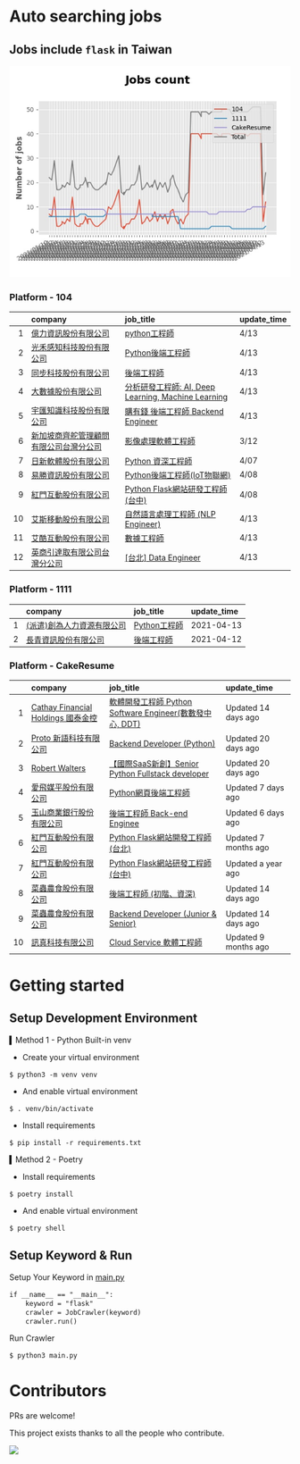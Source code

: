 # Auto searching jobs

## Jobs include `flask` in Taiwan 

 ![image](./doc/plot_img.jpg)


### Platform - 104


|    | company                                                                                       | job_title                                                                                               | update_time   |
|---:|:----------------------------------------------------------------------------------------------|:--------------------------------------------------------------------------------------------------------|:--------------|
|  1 | [億力資訊股份有限公司](https://www.104.com.tw/company/bjvssxk?jobsource=2018indexpoc)                   | [python工程師](https://www.104.com.tw/job/788vw?jobsource=2018indexpoc)                                    | 4/13          |
|  2 | [光禾感知科技股份有限公司](https://www.104.com.tw/company/1a2x6bks9s?jobsource=2018indexpoc)              | [Python後端工程師](https://www.104.com.tw/job/71j4l?jobsource=2018indexpoc)                                  | 4/13          |
|  3 | [同步科技股份有限公司](https://www.104.com.tw/company/1a2x6ble88?jobsource=2018indexpoc)                | [後端工程師](https://www.104.com.tw/job/76q8x?jobsource=2018indexpoc)                                        | 4/13          |
|  4 | [大數據股份有限公司](https://www.104.com.tw/company/1a2x6bjjhc?jobsource=2018indexpoc)                 | [分析研發工程師: AI, Deep Learning, Machine Learning](https://www.104.com.tw/job/54ffa?jobsource=2018indexpoc) | 4/13          |
|  5 | [宇匯知識科技股份有限公司](https://www.104.com.tw/company/18rbx5fk?jobsource=2018indexpoc)                | [購有錢 後端工程師 Backend Engineer](https://www.104.com.tw/job/76g7h?jobsource=2018indexpoc)                   | 4/13          |
|  6 | [新加坡商齊舵管理顧問有限公司台灣分公司](https://www.104.com.tw/company/1a2x6bldr7?jobsource=jolist_b_relevance) | [影像處理軟體工程師](https://www.104.com.tw/job/77vw9?jobsource=jolist_b_relevance)                              | 3/12          |
|  7 | [日新軟體股份有限公司](https://www.104.com.tw/company/oi77qwg?jobsource=jolist_b_relevance)             | [Python 資深工程師](https://www.104.com.tw/job/6yfn5?jobsource=jolist_b_relevance)                           | 4/07          |
|  8 | [易勝資訊股份有限公司](https://www.104.com.tw/company/1a2x6bj8og?jobsource=jolist_b_relevance)          | [Python後端工程師(IoT物聯網)](https://www.104.com.tw/job/76vbt?jobsource=jolist_b_relevance)                    | 4/08          |
|  9 | [紅門互動股份有限公司](https://www.104.com.tw/company/oh4m67k?jobsource=jolist_b_relevance)             | [Python Flask網站研發工程師(台中)](https://www.104.com.tw/job/6kf9h?jobsource=jolist_b_relevance)                | 4/08          |
| 10 | [艾斯移動股份有限公司](https://www.104.com.tw/company/cv8shww?jobsource=2018indexpoc)                   | [自然語言處理工程師 (NLP Engineer)](https://www.104.com.tw/job/6nmld?jobsource=2018indexpoc)                     | 4/13          |
| 11 | [艾酷互動股份有限公司](https://www.104.com.tw/company/1a2x6bkq17?jobsource=2018indexpoc)                | [數據⼯程師](https://www.104.com.tw/job/7275w?jobsource=2018indexpoc)                                        | 4/13          |
| 12 | [英商引達取有限公司台灣分公司](https://www.104.com.tw/company/1a2x6bkz0n?jobsource=2018indexpoc)            | [[台北] Data Engineer](https://www.104.com.tw/job/6pki0?jobsource=2018indexpoc)                           | 4/13          |

### Platform - 1111


|    | company                                                  | job_title                                          | update_time   |
|---:|:---------------------------------------------------------|:---------------------------------------------------|:--------------|
|  1 | [(派遣)創為人力資源有限公司](https://www.1111.com.tw/corp/72531811/) | [Python工程師](https://www.1111.com.tw/job/91178382/) | 2021-04-13    |
|  2 | [長青資訊股份有限公司](https://www.1111.com.tw/corp/71694811/)     | [後端工程師](https://www.1111.com.tw/job/85012186/)     | 2021-04-12    |

### Platform - CakeResume


|    | company                                                                               | job_title                                                                                                                           | update_time          |
|---:|:--------------------------------------------------------------------------------------|:------------------------------------------------------------------------------------------------------------------------------------|:---------------------|
|  1 | [Cathay Financial Holdings 國泰金控](https://www.cakeresume.com/companies/cathayholdings) | [軟體開發工程師 Python Software Engineer(數數發中心, DDT)](https://www.cakeresume.com/companies/cathayholdings/jobs/f5c69a)                     | Updated 14 days ago  |
|  2 | [Proto 新語科技有限公司](https://www.cakeresume.com/companies/proto-cx)                       | [Backend Developer (Python)](https://www.cakeresume.com/companies/proto-cx/jobs/backend-developer-python)                           | Updated 20 days ago  |
|  3 | [Robert Walters](https://www.cakeresume.com/companies/robert-walters)                 | [【國際SaaS新創】Senior Python Fullstack developer](https://www.cakeresume.com/companies/robert-walters/jobs/f70aba)                      | Updated 20 days ago  |
|  4 | [愛飛媒平股份有限公司](https://www.cakeresume.com/companies/avmapping)                          | [Python網頁後端工程師](https://www.cakeresume.com/companies/avmapping/jobs/web-backend-engineer-c24e5a)                                    | Updated 7 days ago   |
|  5 | [玉山商業銀行股份有限公司](https://www.cakeresume.com/companies/esunbank)                         | [後端工程師 Back-end Enginee](https://www.cakeresume.com/companies/esunbank/jobs/back-end-enginee)                                       | Updated 6 days ago   |
|  6 | [紅門互動股份有限公司](https://www.cakeresume.com/companies/eagleeye-5332f1)                    | [Python Flask網站開發工程師(台北)](https://www.cakeresume.com/companies/eagleeye-5332f1/jobs/python-flask-web-development-engineer-taipei)   | Updated 7 months ago |
|  7 | [紅門互動股份有限公司](https://www.cakeresume.com/companies/eagleeye-5332f1)                    | [Python Flask網站研發工程師(台中)](https://www.cakeresume.com/companies/eagleeye-5332f1/jobs/python-flask-website-r-amp-d-engineer-taichung) | Updated a year ago   |
|  8 | [菜蟲農食股份有限公司](https://www.cakeresume.com/companies/tsaitung)                           | [後端工程師 (初階、資深)](https://www.cakeresume.com/companies/tsaitung/jobs/back-end-engineer-initial-senior)                                | Updated 14 days ago  |
|  9 | [菜蟲農食股份有限公司](https://www.cakeresume.com/companies/tsaitung)                           | [Backend Developer (Junior & Senior)](https://www.cakeresume.com/companies/tsaitung/jobs/backend-developer-junior-senior)           | Updated 14 days ago  |
| 10 | [訊真科技有限公司](https://www.cakeresume.com/companies/truetel)                              | [Cloud Service 軟體工程師](https://www.cakeresume.com/companies/truetel/jobs/cloud-service-software-engineer)                            | Updated 9 months ago |



# Getting started
## Setup Development Environment
▍Method 1 - Python Built-in venv

- Create your virtual environment
```
$ python3 -m venv venv
```
- And enable virtual environment
```
$ . venv/bin/activate
```
- Install requirements
```
$ pip install -r requirements.txt 
```

▍Method 2 - Poetry
- Install requirements
```
$ poetry install
```
- And enable virtual environment
```
$ poetry shell
```

## Setup Keyword & Run

Setup Your Keyword in [main.py](./main.py#L88)
```
if __name__ == "__main__":
    keyword = "flask"
    crawler = JobCrawler(keyword)
    crawler.run()
```

Run Crawler
```
$ python3 main.py
```

# Contributors
PRs are welcome!

This project exists thanks to all the people who contribute.

<a href="https://github.com/hsuanchi/auto-search-flask-job/graphs/contributors">
  <img src="https://contrib.rocks/image?repo=hsuanchi/auto-search-flask-job"/>
</a>

